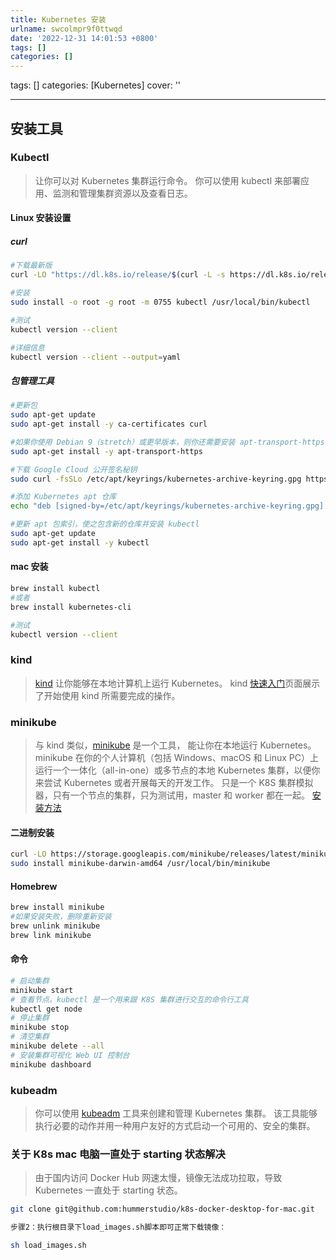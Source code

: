 ```yaml
---
title: Kubernetes 安装
urlname: swcolmpr9f0ttwqd
date: '2022-12-31 14:01:53 +0800'
tags: []
categories: []
---
```


tags: []
categories: [Kubernetes]
cover: ''

---

## 安装工具

### Kubectl

> 让你可以对 Kubernetes 集群运行命令。
> 你可以使用 kubectl 来部署应用、监测和管理集群资源以及查看日志。

#### Linux 安装设置

##### curl

```bash
#下载最新版
curl -LO "https://dl.k8s.io/release/$(curl -L -s https://dl.k8s.io/release/stable.txt)/bin/linux/amd64/kubectl"

#安装
sudo install -o root -g root -m 0755 kubectl /usr/local/bin/kubectl

#测试
kubectl version --client

#详细信息
kubectl version --client --output=yaml
```

##### 包管理工具

```bash
#更新包
sudo apt-get update
sudo apt-get install -y ca-certificates curl

#如果你使用 Debian 9（stretch）或更早版本，则你还需要安装 apt-transport-https
sudo apt-get install -y apt-transport-https

#下载 Google Cloud 公开签名秘钥
sudo curl -fsSLo /etc/apt/keyrings/kubernetes-archive-keyring.gpg https://packages.cloud.google.com/apt/doc/apt-key.gpg

#添加 Kubernetes apt 仓库
echo "deb [signed-by=/etc/apt/keyrings/kubernetes-archive-keyring.gpg] https://apt.kubernetes.io/ kubernetes-xenial main" | sudo tee /etc/apt/sources.list.d/kubernetes.list

#更新 apt 包索引，使之包含新的仓库并安装 kubectl
sudo apt-get update
sudo apt-get install -y kubectl
```

#### mac 安装

```bash
brew install kubectl
#或者
brew install kubernetes-cli

#测试
kubectl version --client
```

### kind

> [kind](https://kind.sigs.k8s.io/docs/) 让你能够在本地计算机上运行 Kubernetes。
> kind [快速入门](https://kind.sigs.k8s.io/docs/user/quick-start/)页面展示了开始使用 kind 所需要完成的操作。

### minikube

> 与 kind 类似，[minikube](https://minikube.sigs.k8s.io/) 是一个工具， 能让你在本地运行 Kubernetes。
> minikube 在你的个人计算机（包括 Windows、macOS 和 Linux PC）上运行一个一体化（all-in-one）或多节点的本地 Kubernetes 集群，以便你来尝试 Kubernetes 或者开展每天的开发工作。
> 只是一个 K8S 集群模拟器，只有一个节点的集群，只为测试用，master 和 worker 都在一起。
> [安装方法](https://minikube.sigs.k8s.io/docs/start/)

#### 二进制安装

```bash
curl -LO https://storage.googleapis.com/minikube/releases/latest/minikube-darwin-amd64
sudo install minikube-darwin-amd64 /usr/local/bin/minikube
```

#### Homebrew

```bash
brew install minikube
#如果安装失败，删除重新安装
brew unlink minikube
brew link minikube

```

#### 命令

```bash
# 启动集群
minikube start
# 查看节点。kubectl 是一个用来跟 K8S 集群进行交互的命令行工具
kubectl get node
# 停止集群
minikube stop
# 清空集群
minikube delete --all
# 安装集群可视化 Web UI 控制台
minikube dashboard
```

### kubeadm

> 你可以使用 [kubeadm](https://kubernetes.io/zh-cn/docs/setup/production-environment/tools/kubeadm/) 工具来创建和管理 Kubernetes 集群。 该工具能够执行必要的动作并用一种用户友好的方式启动一个可用的、安全的集群。

### 关于 K8s mac 电脑一直处于 starting 状态解决

> 由于国内访问 Docker Hub 网速太慢，镜像无法成功拉取，导致 Kubernetes 一直处于 starting 状态。

```bash
git clone git@github.com:hummerstudio/k8s-docker-desktop-for-mac.git

步骤2：执行根目录下load_images.sh脚本即可正常下载镜像：

sh load_images.sh

```
